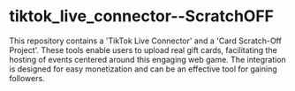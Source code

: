 # tiktok_live_connector--ScratchOFF
This repository contains a 'TikTok Live Connector' and a 'Card Scratch-Off Project'. These tools enable users to upload real gift cards, facilitating the hosting of events centered around this engaging web game. The integration is designed for easy monetization and can be an effective tool for gaining followers.
